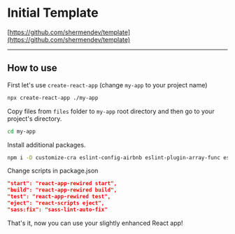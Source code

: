 # Initial Template

[https://github.com/shermendev/template](https://github.com/shermendev/template)

---

## How to use

First let's use `create-react-app` (change `my-app` to your project name)

```bash
npx create-react-app ./my-app
```

Copy files from `files` folder to `my-app` root directory and then go to your project's directory.

```bash
cd my-app
```

Install additional packages.

```bash
npm i -D customize-cra eslint-config-airbnb eslint-plugin-array-func eslint-plugin-css-modules eslint-plugin-promise eslint-plugin-react eslint-plugin-sort-destructure-keys eslint-plugin-unicorn node-sass prettier react-app-rewired sass-lint sass-lint-auto-fix webpack-notifier
```

Change scripts in package.json

```json
"start": "react-app-rewired start",
"build": "react-app-rewired build",
"test": "react-app-rewired test",
"eject": "react-scripts eject",
"sass:fix": "sass-lint-auto-fix"
```

That's it, now you can use your slightly enhanced React app!
